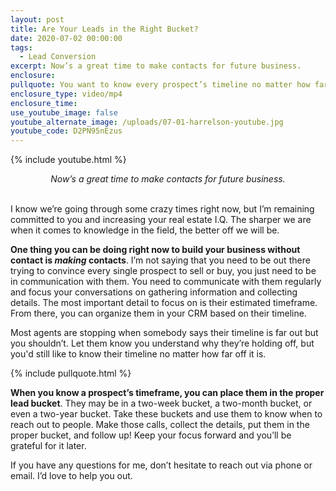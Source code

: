 ```yaml
---
layout: post
title: Are Your Leads in the Right Bucket?
date: 2020-07-02 00:00:00
tags:
  - Lead Conversion
excerpt: Now’s a great time to make contacts for future business.
enclosure:
pullquote: You want to know every prospect’s timeline no matter how far off it is.
enclosure_type: video/mp4
enclosure_time:
use_youtube_image: false
youtube_alternate_image: /uploads/07-01-harrelson-youtube.jpg
youtube_code: D2PN95nEzus
---
```


{% include youtube.html %}

<center><em>Now&rsquo;s a great time to make contacts for future business.</em></center>

<br>I know we’re going through some crazy times right now, but I’m remaining committed to you and increasing your real estate I.Q. The sharper we are when it comes to knowledge in the field, the better off we will be.

**One thing you can be doing right now to build your business without contact is *making* contacts**. I’m not saying that you need to be out there trying to convince every single prospect to sell or buy, you just need to be in communication with them. You need to communicate with them regularly and focus your conversations on gathering information and collecting details. The most important detail to focus on is their estimated timeframe. From there, you can organize them in your CRM based on their timeline.

Most agents are stopping when somebody says their timeline is far out but you shouldn’t. Let them know you understand why they’re holding off, but you'd still like to know their timeline no matter how far off it is.

{% include pullquote.html %}

**When you know a prospect’s timeframe, you can place them in the proper lead bucket**. They may be in a two-week bucket, a two-month bucket, or even a two-year bucket. Take these buckets and use them to know when to reach out to people. Make those calls, collect the details, put them in the proper bucket, and follow up\! Keep your focus forward and you’ll be grateful for it later.

If you have any questions for me, don’t hesitate to reach out via phone or email. I’d love to help you out.